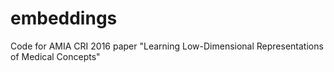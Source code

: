 # embeddings
Code for AMIA CRI 2016 paper "Learning Low-Dimensional Representations of Medical Concepts"
